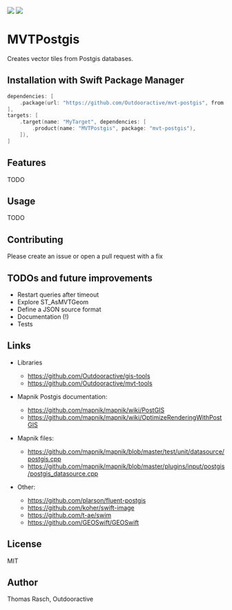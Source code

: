 [![](https://img.shields.io/endpoint?url=https%3A%2F%2Fswiftpackageindex.com%2Fapi%2Fpackages%2FOutdooractive%2Fmvt-postgis%2Fbadge%3Ftype%3Dswift-versions)](https://swiftpackageindex.com/Outdooractive/mvt-postgis)
[![](https://img.shields.io/endpoint?url=https%3A%2F%2Fswiftpackageindex.com%2Fapi%2Fpackages%2FOutdooractive%2Fmvt-postgis%2Fbadge%3Ftype%3Dplatforms)](https://swiftpackageindex.com/Outdooractive/mvt-postgis)

# MVTPostgis

Creates vector tiles from Postgis databases.

## Installation with Swift Package Manager

```swift
dependencies: [
    .package(url: "https://github.com/Outdooractive/mvt-postgis", from: "1.0.0"),
],
targets: [
    .target(name: "MyTarget", dependencies: [
        .product(name: "MVTPostgis", package: "mvt-postgis"),
    ]),
]
```

## Features

TODO

## Usage

TODO

## Contributing

Please create an issue or open a pull request with a fix

## TODOs and future improvements

- Restart queries after timeout
- Explore ST_AsMVTGeom
- Define a JSON source format
- Documentation (!)
- Tests

## Links

- Libraries
    - https://github.com/Outdooractive/gis-tools
    - https://github.com/Outdooractive/mvt-tools

- Mapnik Postgis documentation:
    - https://github.com/mapnik/mapnik/wiki/PostGIS
    - https://github.com/mapnik/mapnik/wiki/OptimizeRenderingWithPostGIS

- Mapnik files:
    - https://github.com/mapnik/mapnik/blob/master/test/unit/datasource/postgis.cpp
    - https://github.com/mapnik/mapnik/blob/master/plugins/input/postgis/postgis_datasource.cpp

- Other:
    - https://github.com/plarson/fluent-postgis
    - https://github.com/koher/swift-image
    - https://github.com/t-ae/swim
    - https://github.com/GEOSwift/GEOSwift

## License

MIT

## Author

Thomas Rasch, Outdooractive
